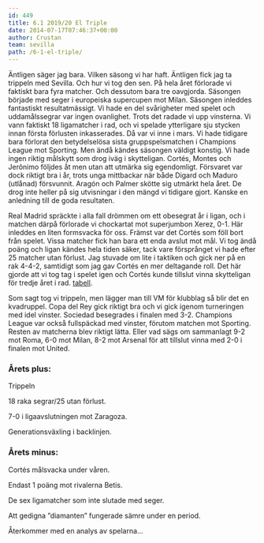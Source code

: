 ```yaml
---
id: 449
title: 6.1 2019/20 El Triple
date: 2014-07-17T07:46:37+00:00
author: Crustan
team: sevilla
path: /6-1-el-triple/
---
```


Äntligen säger jag bara. Vilken säsong vi har haft. Äntligen fick jag ta trippeln med Sevilla. Och hur vi tog den sen. På hela året förlorade vi faktiskt bara fyra matcher. Och dessutom bara tre oavgjorda. Säsongen började med seger i europeiska supercupen mot Milan. Säsongen inleddes fantastiskt resultatmässigt. Vi hade en del svårigheter med spelet och uddamålssegrar var ingen ovanlighet. Trots det radade vi upp vinsterna. Vi vann faktiskt 18 ligamatcher i rad, och vi spelade ytterligare sju stycken innan första förlusten inkasserades. Då var vi inne i mars. Vi hade tidigare bara förlorat den betydelselösa sista gruppspelsmatchen i Champions League mot Sporting. Men ändå kändes säsongen väldigt konstig. Vi hade ingen riktig målskytt som drog iväg i skytteligan. Cortés, Montes och Jerônimo följdes åt men utan att utmärka sig egendomligt. Försvaret var dock riktigt bra i år, trots unga mittbackar när både Digard och Maduro (utlånad) försvunnit. Aragón och Palmer skötte sig utmärkt hela året. De drog inte heller på sig utvisningar i den mängd vi tidigare gjort. Kanske en anledning till de goda resultaten.

Real Madrid spräckte i alla fall drömmen om ett obesegrat år i ligan, och i matchen därpå förlorade vi chockartat mot superjumbon Xerez, 0-1. Här inleddes en liten formsvacka för oss. Främst var det Cortés som föll bort från spelet. Vissa matcher fick han bara ett enda avslut mot mål. Vi tog ändå poäng och ligan kändes hela tiden säker, tack vare försprånget vi hade efter 25 matcher utan förlust. Jag stuvade om lite i taktiken och gick ner på en rak 4-4-2, samtidigt som jag gav Cortés en mer deltagande roll. Det här gjorde att vi tog tag i spelet igen och Cortés kunde tillslut vinna skytteligan för tredje året i rad. [tabell](../images/tabell2020.png).

Som sagt tog vi trippeln, men lägger man till VM för klubblag så blir det en kvadruppel. Copa del Rey gick riktigt bra och vi gick igenom turneringen med idel vinster. Sociedad besegrades i finalen med 3-2. Champions League var också fullspäckad med vinster, förutom matchen mot Sporting. Resten av matcherna blev riktigt lätta. Eller vad sägs om sammanlagt 9-2 mot Roma, 6-0 mot Milan, 8-2 mot Arsenal för att tillslut vinna med 2-0 i finalen mot United.

### Årets plus:

Trippeln

18 raka segrar/25 utan förlust.

7-0 i ligaavslutningen mot Zaragoza.

Generationsväxling i backlinjen.

### Årets minus:

Cortés målsvacka under våren.

Endast 1 poäng mot rivalerna Betis.

De sex ligamatcher som inte slutade med seger.

Att gedigna &#8221;diamanten&#8221; fungerade sämre under en period.

Återkommer med en analys av spelarna...
